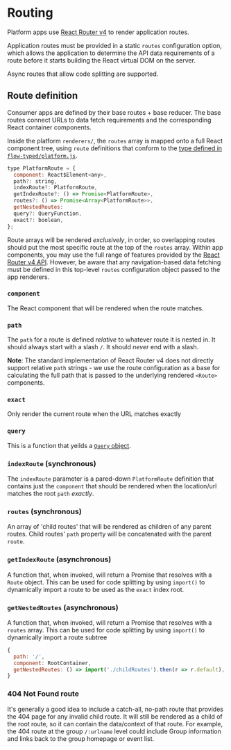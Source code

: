 # Routing

Platform apps use [React Router v4](https://reacttraining.com/react-router/) to
render application routes.

Application routes must be provided in a static `routes` configuration option,
which allows the application to determine the API data requirements of a route
before it starts building the React virtual DOM on the server.

Async routes that allow code splitting are supported.

## Route definition

Consumer apps are defined by their base routes + base reducer. The base routes
connect URLs to data fetch requirements and the corresponding React container
components.

Inside the platform `renderers/`, the `routes` array is mapped onto a full React
component tree, using `route` definitions that conform to the [type defined in
`flow-typed/platform.js`](./flow-typed/platform.js).

```js
type PlatformRoute = {
  component: React$Element<any>,
  path?: string,
  indexRoute?: PlatformRoute,
  getIndexRoute?: () => Promise<PlatformRoute>,
  routes?: () => Promise<Array<PlatformRoute>>,
  getNestedRoutes: 
  query?: QueryFunction,
  exact?: boolean,
};
```

Route arrays will be rendered _exclusively_, in order, so overlapping routes
should put the most specific route at the top of the `routes` array. Within app
components, you may use the full range of features provided by the [React Router
v4 API](https://reacttraining.com/react-router/api). However, be aware that any
navigation-based data fetching must be defined in this top-level `routes`
configuration object passed to the app renderers.

### `component`

The React component that will be rendered when the route matches.

### `path`

The `path` for a route is defined _relative_ to whatever route it is nested
in. It should always start with a slash `/`. It should _never_ end with a slash.

**Note**: The standard implementation of React Router v4 does not directly
support relative `path` strings - we use the route configuration as a base for
calculating the full path that is passed to the underlying rendered `<Route>`
components.

### `exact`

Only render the current route when the URL matches exactly

### `query`

This is a function that yeilds a [`Query` object](./Queries.md).

### `indexRoute` (synchronous)

The `indexRoute` parameter is a pared-down `PlatformRoute` definition that
contains just the `component` that should be rendered when the location/url
matches the root `path` _exactly_.

### `routes` (synchronous)

An array of 'child routes' that will be rendered as children of any parent
routes. Child routes' `path` property will be concatenated with the parent
`route`.

### `getIndexRoute` (asynchronous)

A function that, when invoked, will return a Promise that resolves with a
`Route` object. This can be used for code splitting by using `import()` to
dynamically import a route to be used as the `exact` index root.

### `getNestedRoutes` (asynchronous)

A function that, when invoked, will return a Promise that resolves with a
`routes` array. This can be used for code splitting by using `import()` to
dynamically import a route subtree

```js
{
  path: '/',
  component: RootContainer,
  getNestedRoutes: () => import('./childRoutes').then(r => r.default),
}
```


### 404 Not Found route

It's generally a good idea to include a catch-all, no-path route that provides
the 404 page for any invalid child route. It will still be rendered as a child
of the root route, so it can contain the data/context of that route. For
example, the 404 route at the group `/:urlname` level could include Group
information and links back to the group homepage or event list.

